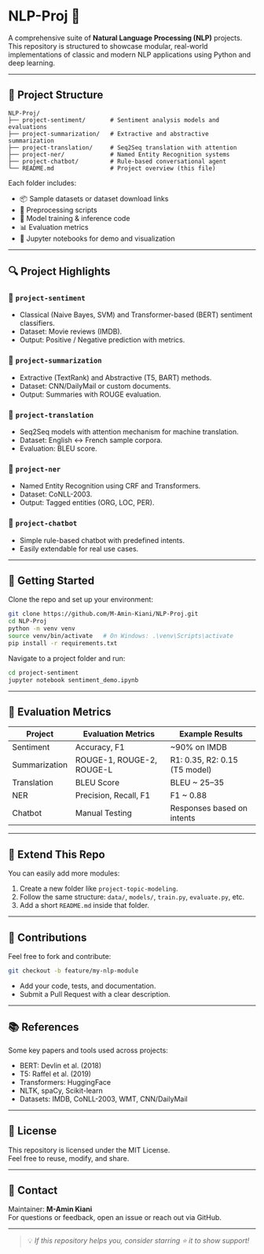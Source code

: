 # NLP-Proj 🚀

A comprehensive suite of **Natural Language Processing (NLP)** projects.  
This repository is structured to showcase modular, real-world implementations of classic and modern NLP applications using Python and deep learning.

---

## 📁 Project Structure

```
NLP-Proj/
├── project-sentiment/       # Sentiment analysis models and evaluations
├── project-summarization/   # Extractive and abstractive summarization
├── project-translation/     # Seq2Seq translation with attention
├── project-ner/             # Named Entity Recognition systems
├── project-chatbot/         # Rule-based conversational agent
└── README.md                # Project overview (this file)
```

Each folder includes:
- 📦 Sample datasets or dataset download links
- 📜 Preprocessing scripts
- 🧠 Model training & inference code
- 📊 Evaluation metrics
- 📓 Jupyter notebooks for demo and visualization

---

## 🔍 Project Highlights

### 📌 `project-sentiment`
- Classical (Naive Bayes, SVM) and Transformer-based (BERT) sentiment classifiers.
- Dataset: Movie reviews (IMDB).
- Output: Positive / Negative prediction with metrics.

### 📌 `project-summarization`
- Extractive (TextRank) and Abstractive (T5, BART) methods.
- Dataset: CNN/DailyMail or custom documents.
- Output: Summaries with ROUGE evaluation.

### 📌 `project-translation`
- Seq2Seq models with attention mechanism for machine translation.
- Dataset: English ↔ French sample corpora.
- Evaluation: BLEU score.

### 📌 `project-ner`
- Named Entity Recognition using CRF and Transformers.
- Dataset: CoNLL-2003.
- Output: Tagged entities (ORG, LOC, PER).

### 📌 `project-chatbot`
- Simple rule-based chatbot with predefined intents.
- Easily extendable for real use cases.

---

## 🚀 Getting Started

Clone the repo and set up your environment:

```bash
git clone https://github.com/M-Amin-Kiani/NLP-Proj.git
cd NLP-Proj
python -m venv venv
source venv/bin/activate   # On Windows: .\venv\Scripts\activate
pip install -r requirements.txt
```

Navigate to a project folder and run:

```bash
cd project-sentiment
jupyter notebook sentiment_demo.ipynb
```

---

## 🧪 Evaluation Metrics

| Project         | Evaluation Metrics        | Example Results               |
|----------------|----------------------------|-------------------------------|
| Sentiment       | Accuracy, F1               | ~90% on IMDB                  |
| Summarization   | ROUGE-1, ROUGE-2, ROUGE-L | R1: 0.35, R2: 0.15 (T5 model) |
| Translation     | BLEU Score                 | BLEU ~ 25–35                  |
| NER             | Precision, Recall, F1      | F1 ~ 0.88                     |
| Chatbot         | Manual Testing             | Responses based on intents    |

---

## 🧩 Extend This Repo

You can easily add more modules:

1. Create a new folder like `project-topic-modeling`.
2. Follow the same structure: `data/`, `models/`, `train.py`, `evaluate.py`, etc.
3. Add a short `README.md` inside that folder.

---

## 🤝 Contributions

Feel free to fork and contribute:

```bash
git checkout -b feature/my-nlp-module
```

- Add your code, tests, and documentation.
- Submit a Pull Request with a clear description.

---

## 📚 References

Some key papers and tools used across projects:
- BERT: Devlin et al. (2018)
- T5: Raffel et al. (2019)
- Transformers: HuggingFace
- NLTK, spaCy, Scikit-learn
- Datasets: IMDB, CoNLL-2003, WMT, CNN/DailyMail

---

## 📄 License

This repository is licensed under the MIT License.  
Feel free to reuse, modify, and share.

---

## 🙋 Contact

Maintainer: **M-Amin Kiani**  
For questions or feedback, open an issue or reach out via GitHub.

---

> 💡 *If this repository helps you, consider starring ⭐ it to show support!*
